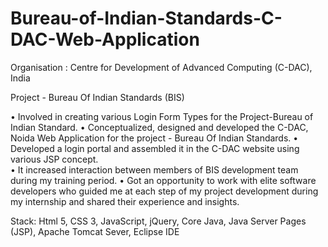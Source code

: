 # Bureau-of-Indian-Standards-C-DAC-Web-Application

Organisation : Centre for Development of Advanced Computing (C-DAC), India

Project - Bureau Of Indian Standards (BIS)

• Involved in creating various Login Form Types for the Project-Bureau of Indian Standard. 
• Conceptualized, designed and developed the C-DAC, Noida Web Application for the project - Bureau Of Indian Standards. 
• Developed a login portal and assembled it in the C-DAC website using various JSP concept.    
• It increased interaction between members of BIS development team during my training period.
• Got an opportunity to work with elite software developers who guided me at each step of my project development during my internship and shared their experience and insights. 

Stack: Html 5, CSS 3, JavaScript, jQuery, Core Java, Java Server Pages (JSP), Apache Tomcat Sever, Eclipse IDE
